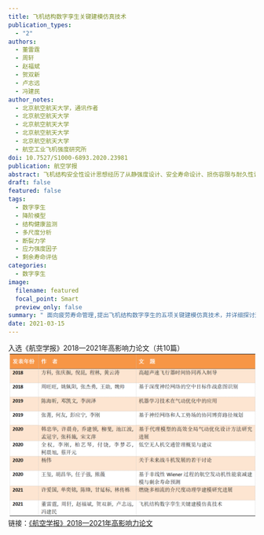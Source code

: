 ```yaml
---
title: 飞机结构数字孪生关键建模仿真技术
publication_types:
  - "2"
authors:
  - 董雷霆
  - 周轩
  - 赵福斌
  - 贺双新
  - 卢志远
  - 冯建民
author_notes:
  - 北京航空航天大学，通讯作者
  - 北京航空航天大学
  - 北京航空航天大学
  - 北京航空航天大学
  - 北京航空航天大学
  - 航空工业飞机强度研究所
doi: 10.7527/S1000-6893.2020.23981
publication: 航空学报
abstract: 飞机结构安全性设计思想经历了从静强度设计、安全寿命设计、损伤容限与耐久性设计到单机追踪的演变,未来有进一步向结构数字孪生的方向发展的趋势。飞机结构数字孪生是数字线程驱动的,多学科、多物理、多尺度、多保真度、多概率的模拟仿真系统,采用在线传感器监测、离线地面检查、飞机运行历史等多源数据,反映并预测对应飞机结构实体在全寿命周期内的行为和性能,有望革新现有的飞机结构使用和维护模式。面向疲劳寿命管理,提出飞机结构数字孪生的5项关键建模仿真技术,分别是载荷和损伤的数据获取技术、多尺度建模和力学分析技术、含裂纹复杂结构的精确高效仿真技术、基于降阶的数字孪生高效建模技术和考虑不确定性与多源异构数据的剩余寿命评估技术,并详细探讨这五项关键技术的研究现状与发展方向,为飞机结构数字孪生的系统研究与工程应用提供参考。 
draft: false
featured: false
tags:
  - 数字孪生
  - 降阶模型
  - 结构健康监测
  - 多尺度分析
  - 断裂力学
  - 应力强度因子
  - 剩余寿命评估
categories:
  - 数字孪生
image:
  filename: featured
  focal_point: Smart
  preview_only: false
summary: " 面向疲劳寿命管理,提出飞机结构数字孪生的五项关键建模仿真技术，并详细探讨这五项关键技术的研究现状与发展方向,为飞机结构数字孪生的系统研究与工程应用提供参考。 "
date: 2021-03-15
---
```

入选《航空学报》2018—2021年高影响力论文（共10篇）
![avatar](gyxllw.png)
链接：[《航空学报》2018—2021年高影响力论文](https://mp.weixin.qq.com/s/I7aQrlP-WtGRv8rYj2yUZw)

